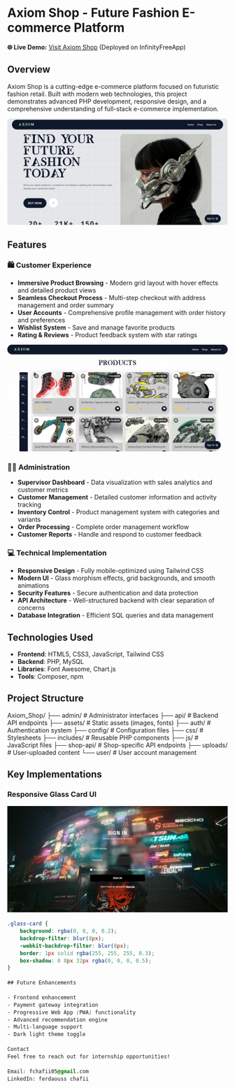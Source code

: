 # Axiom Shop - Future Fashion E-commerce Platform

**🌐 Live Demo:** [Visit Axiom Shop](https://axiom-shop.infinityfreeapp.com) (Deployed on InfinityFreeApp)

## Overview

Axiom Shop is a cutting-edge e-commerce platform focused on futuristic fashion retail. Built with modern web technologies, this project demonstrates advanced PHP development, responsive design, and a comprehensive understanding of full-stack e-commerce implementation.

![Axiom Shop Homepage](assets/home.jpg)

## Features

### 🛍️ Customer Experience

- **Immersive Product Browsing** - Modern grid layout with hover effects and detailed product views
- **Seamless Checkout Process** - Multi-step checkout with address management and order summary
- **User Accounts** - Comprehensive profile management with order history and preferences
- **Wishlist System** - Save and manage favorite products
- **Rating & Reviews** - Product feedback system with star ratings

![Shop Page](assets/shop.png)

### 👨‍💼 Administration

- **Supervisor Dashboard** - Data visualization with sales analytics and customer metrics
- **Customer Management** - Detailed customer information and activity tracking
- **Inventory Control** - Product management system with categories and variants
- **Order Processing** - Complete order management workflow
- **Customer Reports** - Handle and respond to customer feedback
  
### 💻 Technical Implementation

- **Responsive Design** - Fully mobile-optimized using Tailwind CSS
- **Modern UI** - Glass morphism effects, grid backgrounds, and smooth animations
- **Security Features** - Secure authentication and data protection
- **API Architecture** - Well-structured backend with clear separation of concerns
- **Database Integration** - Efficient SQL queries and data management

## Technologies Used

- **Frontend**: HTML5, CSS3, JavaScript, Tailwind CSS
- **Backend**: PHP, MySQL
- **Libraries**: Font Awesome, Chart.js
- **Tools**: Composer, npm

## Project Structure

Axiom_Shop/
├── admin/           # Administrator interfaces
├── api/             # Backend API endpoints
├── assets/          # Static assets (images, fonts)
├── auth/            # Authentication system
├── config/          # Configuration files
├── css/             # Stylesheets
├── includes/        # Reusable PHP components
├── js/              # JavaScript files
├── shop-api/        # Shop-specific API endpoints
├── uploads/         # User-uploaded content
└── user/            # User account management

## Key Implementations

### Responsive Glass Card UI

![UI Components](assets/sign%20in.png)

```css
.glass-card {
    background: rgba(0, 0, 0, 0.2);
    backdrop-filter: blur(8px);
    -webkit-backdrop-filter: blur(8px);
    border: 1px solid rgba(255, 255, 255, 0.3);
    box-shadow: 0 8px 32px rgba(0, 0, 0, 0.5);
}

## Future Enhancements

- Frontend enhancement
- Payment gateway integration
- Progressive Web App (PWA) functionality
- Advanced recommendation engine
- Multi-language support
- Dark light theme toggle

Contact
Feel free to reach out for internship opportunities!

Email: fchafii05@gmail.com
LinkedIn: ferdaouss chafii
